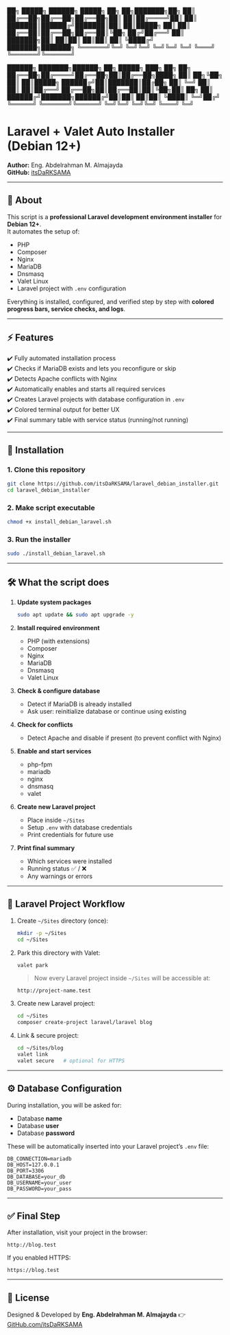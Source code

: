 
██╗      █████╗ ██████╗  █████╗ ██╗   ██╗███████╗██╗
██║     ██╔══██╗██╔══██╗██╔══██╗██║   ██║██╔════╝██║
██║     ███████║██████╔╝███████║██║   ██║█████╗  ██║
██║     ██╔══██║██╔══██╗██╔══██║╚██╗ ██╔╝██╔══╝  ██║
███████╗██║  ██║██║  ██║██║  ██║ ╚████╔╝ ███████╗███████╗
╚══════╝╚═╝  ╚═╝╚═╝  ╚═╝╚═╝  ╚═╝  ╚═══╝  ╚══════╝╚══════╝

██████╗ ███████╗██████╗ ██╗ █████╗ ███╗   ██╗       ██╗
██╔══██╗██╔════╝██╔══██╗██║██╔══██╗████╗  ██║    ██╗╚██╗
██║  ██║█████╗  ██████╔╝██║███████║██╔██╗ ██║    ╚═╝ ██║
██║  ██║██╔══╝  ██╔══██╗██║██╔══██║██║╚██╗██║    ██╗ ██║
██████╔╝███████╗██████╔╝██║██║  ██║██║ ╚████║    ╚═╝██╔╝
╚═════╝ ╚══════╝╚═════╝ ╚═╝╚═╝  ╚═╝╚═╝  ╚═══╝       ╚═╝

# Laravel + Valet Auto Installer (Debian 12+)

**Author:** Eng. Abdelrahman M. Almajayda  
**GitHub:** [itsDaRKSAMA](https://github.com/itsDaRKSAMA)

---

## 📖 About
This script is a **professional Laravel development environment installer** for **Debian 12+**.  
It automates the setup of:
- PHP
- Composer
- Nginx
- MariaDB
- Dnsmasq
- Valet Linux
- Laravel project with `.env` configuration

Everything is installed, configured, and verified step by step with **colored progress bars, service checks, and logs**.

---

## ⚡ Features
✔️ Fully automated installation process  
✔️ Checks if MariaDB exists and lets you reconfigure or skip  
✔️ Detects Apache conflicts with Nginx  
✔️ Automatically enables and starts all required services  
✔️ Creates Laravel projects with database configuration in `.env`  
✔️ Colored terminal output for better UX  
✔️ Final summary table with service status (running/not running)  

---

## 🚀 Installation

### 1. Clone this repository
```bash
git clone https://github.com/itsDaRKSAMA/laravel_debian_installer.git
cd laravel_debian_installer
````

### 2. Make script executable

```bash
chmod +x install_debian_laravel.sh
```

### 3. Run the installer

```bash
sudo ./install_debian_laravel.sh
```

---

## 🛠 What the script does

1. **Update system packages**

   ```bash
   sudo apt update && sudo apt upgrade -y
   ```

2. **Install required environment**

   * PHP (with extensions)
   * Composer
   * Nginx
   * MariaDB
   * Dnsmasq
   * Valet Linux

3. **Check & configure database**

   * Detect if MariaDB is already installed
   * Ask user: reinitialize database or continue using existing

4. **Check for conflicts**

   * Detect Apache and disable if present (to prevent conflict with Nginx)

5. **Enable and start services**

   * php-fpm
   * mariadb
   * nginx
   * dnsmasq
   * valet

6. **Create new Laravel project**

   * Place inside `~/Sites`
   * Setup `.env` with database credentials
   * Print credentials for future use

7. **Print final summary**

   * Which services were installed
   * Running status ✅ / ❌
   * Any warnings or errors

---

## 📂 Laravel Project Workflow

1. Create `~/Sites` directory (once):

   ```bash
   mkdir -p ~/Sites
   cd ~/Sites
   ```

2. Park this directory with Valet:

   ```bash
   valet park
   ```

   > Now every Laravel project inside `~/Sites` will be accessible at:

   ```
   http://project-name.test
   ```

3. Create new Laravel project:

   ```bash
   cd ~/Sites
   composer create-project laravel/laravel blog
   ```

4. Link & secure project:

   ```bash
   cd ~/Sites/blog
   valet link
   valet secure   # optional for HTTPS
   ```

---

## ⚙️ Database Configuration

During installation, you will be asked for:

* Database **name**
* Database **user**
* Database **password**

These will be automatically inserted into your Laravel project’s `.env` file:

```env
DB_CONNECTION=mariadb
DB_HOST=127.0.0.1
DB_PORT=3306
DB_DATABASE=your_db
DB_USERNAME=your_user
DB_PASSWORD=your_pass
```

---

## ✅ Final Step

After installation, visit your project in the browser:

```
http://blog.test
```

If you enabled HTTPS:

```
https://blog.test
```

---

## 📜 License

Designed & Developed by **Eng. Abdelrahman M. Almajayda**
👉 [GitHub.com/itsDaRKSAMA](https://github.com/itsDaRKSAMA)

